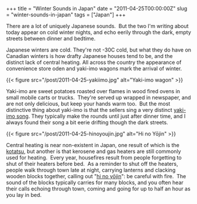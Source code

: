 +++
title = "Winter Sounds in Japan"
date = "2011-04-25T00:00:00Z"
slug = "winter-sounds-in-japan"
tags = ["Japan"]
+++

There are a lot of uniquely Japanese sounds.  But the two I'm writing
about today appear on cold winter nights, and echo eerily through the
dark, empty streets between dinner and bedtime.<!--more-->

Japanese winters are cold. They're not -30C cold, but what they do have on
Canadian winters is how drafty Japanese houses tend to be, and the distinct
lack of central heating. All across the country the appearance of convenience
store oden and yaki-imo wagons mark the arrival of winter.

{{< figure src="/post/2011-04-25-yakiimo.jpg" alt="Yaki-imo wagon" >}}

Yaki-imo are sweet potatoes roasted over flames in wood fired ovens in small
mobile carts or trucks.  They're served up wrapped in newspaper, and are not
only delicious, but keep your hands warm too.  But the most distinctive thing
about yaki-imo is that the sellers sing a very distinct [yaki-imo
song][yt_yakiimo]. They typically make the rounds until just after dinner time,
and I always found their song a bit eerie drifting though the dark streets.

{{< figure src="/post/2011-04-25-hinoyoujin.jpg" alt="Hi no Yōjin" >}}

Central heating is near non-existent in Japan, one result of which is the
[kotatsu][wiki_kotatsu], but another is that kerosene and gas heaters are still
commonly used for heating.  Every year, housefires result from people
forgetting to shut of their heaters before bed.  As a reminder to shut off the
heaters, people walk through town late at night, carrying lanterns and clacking
wooden blocks together, calling out "[hi no yōjin][yt_hinoyoujinn]": be careful
with fire.  The sound of the blocks typically carries for many blocks, and you
often hear their calls echoing through town, coming and going for up to half an
hour as you lay in bed.

[wiki_kotatsu]: http://en.wikipedia.org/wiki/Kotatsu
[yt_yakiimo]: https://www.youtube.com/watch?v=4P9yctE9_hQ
[yt_hinoyoujinn]: https://www.youtube.com/watch?v=UFqRIKoVckA#t=20s
